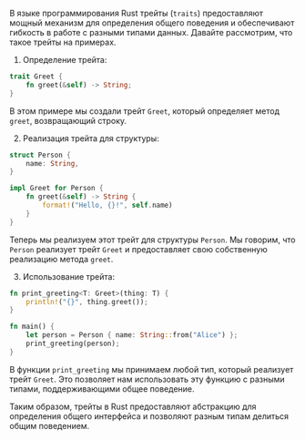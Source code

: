 
В языке программирования Rust трейты (`traits`) предоставляют мощный механизм для определения общего поведения и обеспечивают гибкость в работе с разными типами данных. Давайте рассмотрим, что такое трейты на примерах.

1. Определение трейта:

```rust
trait Greet {
    fn greet(&self) -> String;
}
```

В этом примере мы создали трейт `Greet`, который определяет метод `greet`, возвращающий строку.

2. Реализация трейта для структуры:
```rust
struct Person {
    name: String,
}

impl Greet for Person {
    fn greet(&self) -> String {
        format!("Hello, {}!", self.name)
    }
}
```

Теперь мы реализуем этот трейт для структуры `Person`. Мы говорим, что `Person` реализует трейт `Greet` и предоставляет свою собственную реализацию метода `greet`.

3. Использование трейта:

```rust
fn print_greeting<T: Greet>(thing: T) {
    println!("{}", thing.greet());
}

fn main() {
    let person = Person { name: String::from("Alice") };
    print_greeting(person);
}
```


В функции `print_greeting` мы принимаем любой тип, который реализует трейт `Greet`. Это позволяет нам использовать эту функцию с разными типами, поддерживающими общее поведение.

Таким образом, трейты в Rust предоставляют абстракцию для определения общего интерфейса и позволяют разным типам делиться общим поведением.
